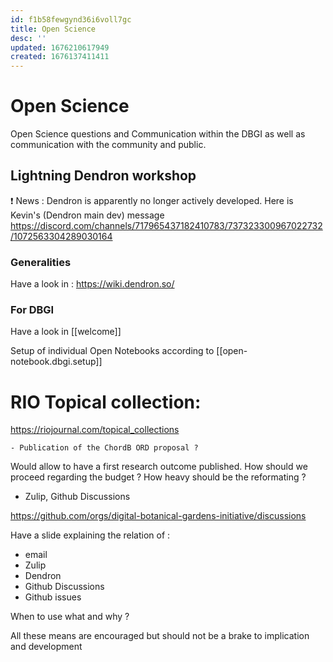 ```yaml
---
id: f1b58fewgynd36i6voll7gc
title: Open Science
desc: ''
updated: 1676210617949
created: 1676137411411
---
```


# Open Science

Open Science questions and Communication within the DBGI as well as communication with the community and public.

## Lightning Dendron workshop

❗ News : Dendron is apparently no longer actively developed. Here is Kevin's (Dendron main dev) message https://discord.com/channels/717965437182410783/737323300967022732/1072563304289030164


### Generalities 

Have a look in : https://wiki.dendron.so/

### For DBGI

Have a look in [[welcome]] 

Setup of individual Open Notebooks according to [[open-notebook.dbgi.setup]]


# RIO Topical collection:  
https://riojournal.com/topical_collections

    - Publication of the ChordB ORD proposal ?

Would allow to have a first research outcome published. 
    How should we proceed regarding the budget ? How heavy should be the reformating ? 

- Zulip, Github Discussions

https://github.com/orgs/digital-botanical-gardens-initiative/discussions

Have a slide explaining the relation of :

- email
- Zulip
- Dendron
- Github Discussions
- Github issues

When to use what and why ?

All these means are encouraged but should not be a brake to implication and development